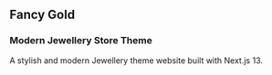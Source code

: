 ## Fancy Gold

### Modern Jewellery Store Theme

A stylish and modern Jewellery theme website built with Next.js 13.
